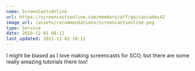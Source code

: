 ```yaml
---
name: ScreenCastsOnline
url: https://screencastsonline.com/members/aff/go/cascades42 
image_url: /assets/recommendations/screencastsonline.png
type: Service
date: 2019-12-01 08:12
last_updated: 2021-11-02 10:11
---
```

I might be biased as I love making screencasts for SCO, but there are some really amazing tutorials there too!